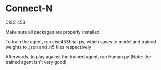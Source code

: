 # Connect-N
CISC 453

Make sure all packages are properly installed. 

To train the agent, run cisc453final.py, which saves to model and trained weights to .json and .h5 files respectively

Afterwards, to play against the trained agent, run Human.py (Note: the trained agent isn't very good)

